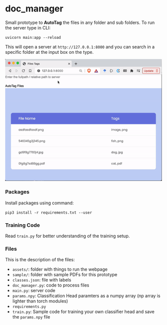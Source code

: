 # doc_manager
Small prototype to **AutoTag** the files in any folder and sub folders. To run the server type in CLI:
```
uvicorn main:app --reload
```

This will open a server at `http://127.0.0.1:8000` and you can search in a specific folder at the input box on the type.

<img src="assets/clip.gif">

### Packages

Install packages using command:
```
pip3 install -r requirements.txt --user
```

### Training Code

Read `train.py` for better understanding of the training setup.

### Files

This is the description of the files:
- `assets/`: folder with things to run the webpage
- `sample/`: folder with sample PDFs for this prototype
- `classes.json`: file with labels
- `doc_manager.py`: code to process files
- `main.py`: server code
- `params.npy`: Classification Head paramters as a numpy array (np array is lighter than torch modules)
- `requirements.py`
- `train.py`: Sample code for training your own classifier head and save the `params.npy` file

